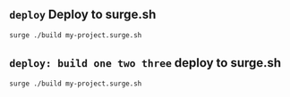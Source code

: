 ## `deploy` Deploy to surge.sh

```bash
surge ./build my-project.surge.sh
```

## `deploy: build one two three` deploy to surge.sh

```bash
surge ./build my-project.surge.sh
```
